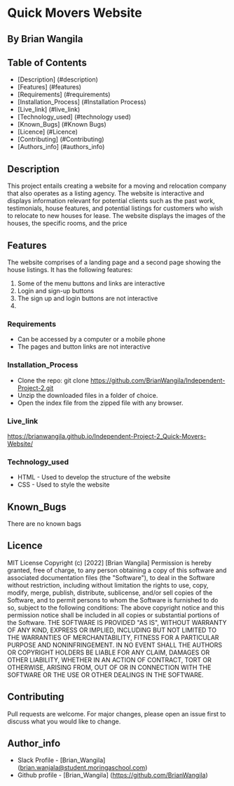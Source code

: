 # Quick Movers Website
## By Brian Wangila
## Table of Contents
- [Description] (#description)
- [Features] (#features)
- [Requirements] (#requirements)
- [Installation_Process] (#Installation Process)
- [Live_link] (#live_link)
- [Technology_used] (#technology used)
- [Known_Bugs] (#Known Bugs)
- [Licence] (#Licence)
- [Contributing] (#Contributing)
- [Authors_info] (#authors_info)

## Description
<p>This project entails creating a website for a moving and relocation company that also operates as a listing agency. The website is interactive and displays information relevant for potential clients such as the past work, testimonials, house features, and potential listings for customers who wish to relocate to new houses for lease. The website displays the images of the houses, the specific rooms, and the price</p>

## Features
The website comprises of a landing page and a second page showing the house listings. It has the following features:
1. Some of the menu buttons and links are interactive
2. Login and sign-up buttons
3. The sign up and login buttons are not interactive
4. 

### Requirements
* Can be accessed by a computer or a mobile phone
* The pages and button links are not interactive

### Installation_Process

* Clone the repo: git clone https://github.com/BrianWangila/Independent-Project-2.git
* Unzip the downloaded files in a folder of choice.
* Open the index file from the zipped file with any browser.

### Live_link
https://brianwangila.github.io/Independent-Project-2_Quick-Movers-Website/

### Technology_used
* HTML - Used to develop the structure of the website
* CSS - Used to style the website

## Known_Bugs
There are no known bags

## Licence
MIT License
Copyright (c) [2022] [Brian Wangila]
Permission is hereby granted, free of charge, to any person obtaining a copy
of this software and associated documentation files (the "Software"), to deal
in the Software without restriction, including without limitation the rights
to use, copy, modify, merge, publish, distribute, sublicense, and/or sell
copies of the Software, and to permit persons to whom the Software is
furnished to do so, subject to the following conditions:
The above copyright notice and this permission notice shall be included in all
copies or substantial portions of the Software.
THE SOFTWARE IS PROVIDED "AS IS", WITHOUT WARRANTY OF ANY KIND, EXPRESS OR
IMPLIED, INCLUDING BUT NOT LIMITED TO THE WARRANTIES OF MERCHANTABILITY,
FITNESS FOR A PARTICULAR PURPOSE AND NONINFRINGEMENT. IN NO EVENT SHALL THE
AUTHORS OR COPYRIGHT HOLDERS BE LIABLE FOR ANY CLAIM, DAMAGES OR OTHER
LIABILITY, WHETHER IN AN ACTION OF CONTRACT, TORT OR OTHERWISE, ARISING FROM,
OUT OF OR IN CONNECTION WITH THE SOFTWARE OR THE USE OR OTHER DEALINGS IN THE
SOFTWARE.

## Contributing
Pull requests are welcome. For major changes, please open an issue first to discuss what you would like to change.

## Author_info
* Slack Profile - [Brian_Wangila] (brian.wanjala@student.moringaschool.com)
* Github profile - [Brian_Wangila] (https://github.com/BrianWangila)
